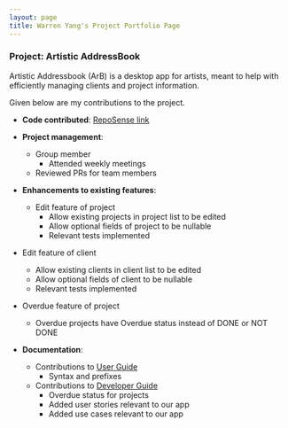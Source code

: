 ```yaml
---
layout: page
title: Warren Yang's Project Portfolio Page
---
```


### Project: Artistic AddressBook

Artistic Addressbook (ArB) is a desktop app for artists, meant to help with efficiently managing clients and project information.

Given below are my contributions to the project.

* **Code contributed**: [RepoSense link](https://nus-cs2103-ay2223s2.github.io/tp-dashboard/?search=verydaftpunk&breakdown=true&sort=groupTitle%20dsc&sortWithin=title&since=2023-02-17&timeframe=commit&mergegroup=&groupSelect=groupByRepos&checkedFileTypes=docs~functional-code~test-code~other)

* **Project management**:
  * Group member
    * Attended weekly meetings
  * Reviewed PRs for team members

* **Enhancements to existing features**:
  * Edit feature of project
    * Allow existing projects in project list to be edited
    * Allow optional fields of project to be nullable
    * Relevant tests implemented
<div style="page-break-after: always;"></div>

  * Edit feature of client
    * Allow existing clients in client list to be edited
    * Allow optional fields of client to be nullable
    * Relevant tests implemented
  * Overdue feature of project
    * Overdue projects have Overdue status instead of DONE or NOT DONE

* **Documentation**:
  * Contributions to [User Guide](https://ay2223s2-cs2103t-t14-1.github.io/tp/UserGuide.html)
    * Syntax and prefixes
  * Contributions to [Developer Guide](https://ay2223s2-cs2103t-t14-1.github.io/tp/DeveloperGuide.html)
    * Overdue status for projects
    * Added user stories relevant to our app
    * Added use cases relevant to our app
